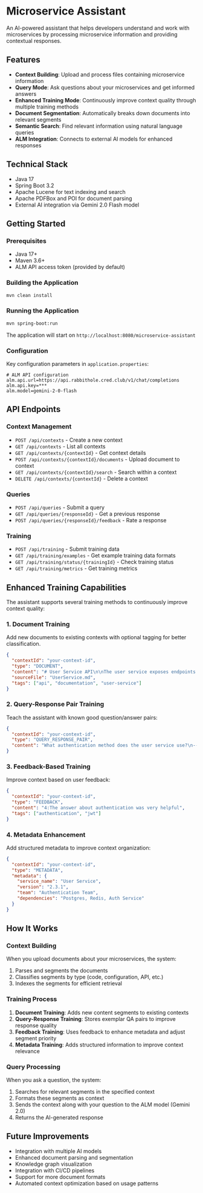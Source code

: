 # Microservice Assistant

An AI-powered assistant that helps developers understand and work with microservices by processing microservice information and providing contextual responses.

## Features

- **Context Building**: Upload and process files containing microservice information
- **Query Mode**: Ask questions about your microservices and get informed answers
- **Enhanced Training Mode**: Continuously improve context quality through multiple training methods
- **Document Segmentation**: Automatically breaks down documents into relevant segments
- **Semantic Search**: Find relevant information using natural language queries
- **ALM Integration**: Connects to external AI models for enhanced responses

## Technical Stack

- Java 17
- Spring Boot 3.2
- Apache Lucene for text indexing and search
- Apache PDFBox and POI for document parsing
- External AI integration via Gemini 2.0 Flash model

## Getting Started

### Prerequisites

- Java 17+
- Maven 3.6+
- ALM API access token (provided by default)

### Building the Application

```bash
mvn clean install
```

### Running the Application

```bash
mvn spring-boot:run
```

The application will start on `http://localhost:8080/microservice-assistant`

### Configuration

Key configuration parameters in `application.properties`:

```properties
# ALM API configuration
alm.api.url=https://api.rabbithole.cred.club/v1/chat/completions
alm.api.key=***
alm.model=gemini-2-0-flash
```

## API Endpoints

### Context Management

- `POST /api/contexts` - Create a new context
- `GET /api/contexts` - List all contexts
- `GET /api/contexts/{contextId}` - Get context details
- `POST /api/contexts/{contextId}/documents` - Upload document to context
- `GET /api/contexts/{contextId}/search` - Search within a context
- `DELETE /api/contexts/{contextId}` - Delete a context

### Queries

- `POST /api/queries` - Submit a query
- `GET /api/queries/{responseId}` - Get a previous response
- `POST /api/queries/{responseId}/feedback` - Rate a response

### Training

- `POST /api/training` - Submit training data
- `GET /api/training/examples` - Get example training data formats
- `GET /api/training/status/{trainingId}` - Check training status
- `GET /api/training/metrics` - Get training metrics

## Enhanced Training Capabilities

The assistant supports several training methods to continuously improve context quality:

### 1. Document Training

Add new documents to existing contexts with optional tagging for better classification.

```json
{
  "contextId": "your-context-id",
  "type": "DOCUMENT",
  "content": "# User Service API\n\nThe user service exposes endpoints...",
  "sourceFile": "UserService.md",
  "tags": ["api", "documentation", "user-service"]
}
```

### 2. Query-Response Pair Training

Teach the assistant with known good question/answer pairs:

```json
{
  "contextId": "your-context-id",
  "type": "QUERY_RESPONSE_PAIR",
  "content": "What authentication method does the user service use?\n---\nThe user service uses JWT tokens for authentication with a 24-hour expiration."
}
```

### 3. Feedback-Based Training

Improve context based on user feedback:

```json
{
  "contextId": "your-context-id",
  "type": "FEEDBACK",
  "content": "4:The answer about authentication was very helpful",
  "tags": ["authentication", "jwt"]
}
```

### 4. Metadata Enhancement

Add structured metadata to improve context organization:

```json
{
  "contextId": "your-context-id",
  "type": "METADATA",
  "metadata": {
    "service_name": "User Service",
    "version": "2.3.1",
    "team": "Authentication Team",
    "dependencies": "Postgres, Redis, Auth Service"
  }
}
```

## How It Works

### Context Building

When you upload documents about your microservices, the system:
1. Parses and segments the documents
2. Classifies segments by type (code, configuration, API, etc.)
3. Indexes the segments for efficient retrieval 

### Training Process

1. **Document Training**: Adds new content segments to existing contexts
2. **Query-Response Training**: Stores exemplar QA pairs to improve response quality
3. **Feedback Training**: Uses feedback to enhance metadata and adjust segment priority
4. **Metadata Training**: Adds structured information to improve context relevance

### Query Processing

When you ask a question, the system:
1. Searches for relevant segments in the specified context
2. Formats these segments as context
3. Sends the context along with your question to the ALM model (Gemini 2.0)
4. Returns the AI-generated response

## Future Improvements

- Integration with multiple AI models
- Enhanced document parsing and segmentation
- Knowledge graph visualization
- Integration with CI/CD pipelines
- Support for more document formats
- Automated context optimization based on usage patterns
